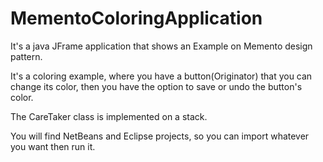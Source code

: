 # MementoColoringApplication
It's a java JFrame application that shows an Example on Memento design pattern.

It's a coloring example, where you have a button(Originator) that you can change its color, then you have the option to save or undo the button's color.

The CareTaker class is implemented on a stack.

You will find NetBeans and Eclipse projects, so you can import whatever you want then run it.
